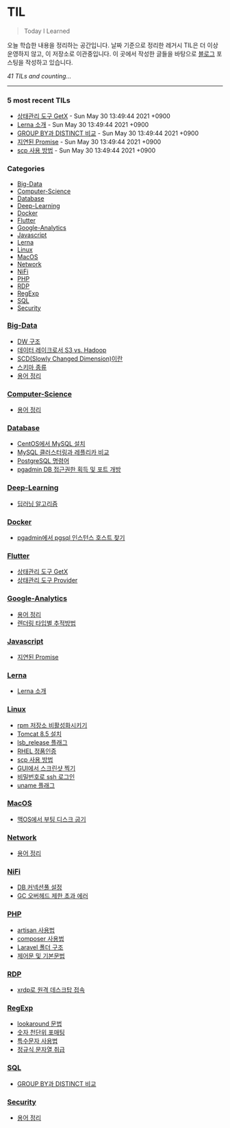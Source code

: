 # TIL
> Today I Learned

오늘 학습한 내용을 정리하는 공간입니다. 날짜 기준으로 정리한 레거시 TIL은 더 이상 운영하지 않고, 이 저장소로 이관중입니다. 이 곳에서 작성한 글들을 바탕으로 [블로그][1] 포스팅을 작성하고 있습니다.


_41 TILs and counting..._

---

### 5 most recent TILs

- [상태관리 도구 GetX](Flutter/state-management-getx.md) - Sun May 30 13:49:44 2021 +0900
- [Lerna 소개](Lerna/introduction.md) - Sun May 30 13:49:44 2021 +0900
- [GROUP BY과 DISTINCT 비교](SQL/group-by-vs-distinct.md) - Sun May 30 13:49:44 2021 +0900
- [지연된 Promise](Javascript/delaying-promise.md) - Sun May 30 13:49:44 2021 +0900
- [scp 사용 방법](Linux/scp-usage.md) - Sun May 30 13:49:44 2021 +0900

### Categories

- [Big-Data](#Big-Data)
- [Computer-Science](#Computer-Science)
- [Database](#Database)
- [Deep-Learning](#Deep-Learning)
- [Docker](#Docker)
- [Flutter](#Flutter)
- [Google-Analytics](#Google-Analytics)
- [Javascript](#Javascript)
- [Lerna](#Lerna)
- [Linux](#Linux)
- [MacOS](#MacOS)
- [Network](#Network)
- [NiFi](#NiFi)
- [PHP](#PHP)
- [RDP](#RDP)
- [RegExp](#RegExp)
- [SQL](#SQL)
- [Security](#Security)

### [Big-Data](#Big-Data)
- [DW 구조](Big-Data/dw-constructure.md)
- [데이터 레이크로서 S3 vs. Hadoop](Big-Data/s3-vs-hadoop-as-lake.md)
- [SCD(Slowly Changed Dimension)이란](Big-Data/scd.md)
- [스키마 종류](Big-Data/schema-type.md)
- [용어 정리](Big-Data/terms.md)

### [Computer-Science](#Computer-Science)
- [용어 정리](Computer-Science/terms.md)

### [Database](#Database)
- [CentOS에서 MySQL 설치](Database/installing-mysql.md)
- [MySQL 클러스터링과 레플리카 비교](Database/mysql-cluster-vs-replica.md)
- [PostgreSQL 명령어](Database/pgsql-command.md)
- [pgadmin DB 접근권한 획득 및 포트 개방](Database/pgsql-permission.md)

### [Deep-Learning](#Deep-Learning)
- [딥러닝 알고리즘](Deep-Learning/algorithms.md)

### [Docker](#Docker)
- [pgadmin에서 pgsql 인스턴스 호스트 찾기](Docker/pgadmin-docker-host.md)

### [Flutter](#Flutter)
- [상태관리 도구 GetX](Flutter/state-management-getx.md)
- [상태관리 도구 Provider](Flutter/state-management-provider.md)

### [Google-Analytics](#Google-Analytics)
- [용어 정리](Google-Analytics/terms.md)
- [렌더링 타입별 추적방법](Google-Analytics/trace.md)

### [Javascript](#Javascript)
- [지연된 Promise](Javascript/delaying-promise.md)

### [Lerna](#Lerna)
- [Lerna 소개](Lerna/introduction.md)

### [Linux](#Linux)
- [rpm 저장소 비활성화시키기](Linux/disable-rpm-repo.md)
- [Tomcat 8.5 설치](Linux/install-tomcat.md)
- [lsb_release 플래그](Linux/lsb-flag.md)
- [RHEL 정품인증](Linux/register-rhel.md)
- [scp 사용 방법](Linux/scp-usage.md)
- [GUI에서 스크린샷 찍기](Linux/screenshot-gui.md)
- [비밀번호로 ssh 로그인](Linux/ssh-password-login.md)
- [uname 플래그](Linux/uname-flag.md)

### [MacOS](#MacOS)
- [맥OS에서 부팅 디스크 굽기](MacOS/booting-disc.md)

### [Network](#Network)
- [용어 정리](Network/terms.md)

### [NiFi](#NiFi)
- [DB 커넥션풀 설정](NiFi/db-connection-pool.md)
- [GC 오버헤드 제한 초과 에러](NiFi/memory-exceeded-err.md)

### [PHP](#PHP)
- [artisan 사용법](PHP/artisan.md)
- [composer 사용법](PHP/composer.md)
- [Laravel 폴더 구조](PHP/laravel-folder-structure.md)
- [제어문 및 기본문법](PHP/syntax.md)

### [RDP](#RDP)
- [xrdp로 원격 데스크탑 접속](RDP/xrdp.md)

### [RegExp](#RegExp)
- [lookaround 문법](RegExp/lookaround.md)
- [숫자 천단위 포매팅](RegExp/number-format.md)
- [특수문자 사용법](RegExp/special-character-usage.md)
- [정규식 문자열 취급](RegExp/string.md)

### [SQL](#SQL)
- [GROUP BY과 DISTINCT 비교](SQL/group-by-vs-distinct.md)

### [Security](#Security)
- [용어 정리](Security/terms.md)

[1]: https://yangeok.github.io/

